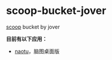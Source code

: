 # scoop-bucket-jover

[scoop](https://github.com/lukesampson/scoop) bucket by jover

**目前有以下应用：**

- [naotu](https://github.com/NaoTu/DesktopNaotu)，脑图桌面版
